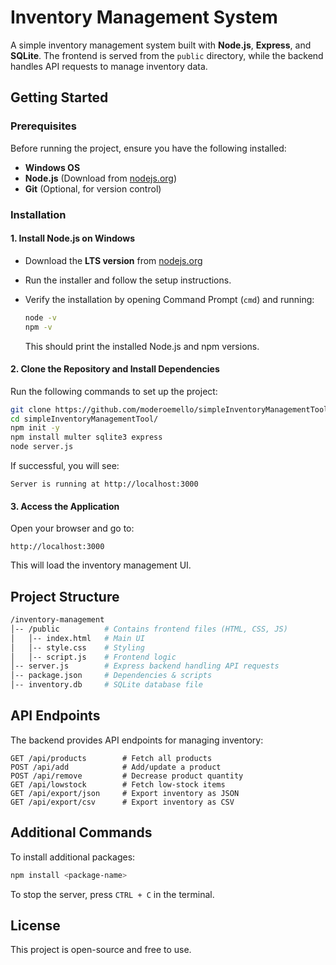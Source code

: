 # Inventory Management System

A simple inventory management system built with **Node.js**, **Express**, and **SQLite**. The frontend is served from the `public` directory, while the backend handles API requests to manage inventory data.

## Getting Started

### Prerequisites

Before running the project, ensure you have the following installed:

- **Windows OS**
- **Node.js** (Download from [nodejs.org](https://nodejs.org))
- **Git** (Optional, for version control)

### Installation

#### 1. Install Node.js on Windows

- Download the **LTS version** from [nodejs.org](https://nodejs.org)
- Run the installer and follow the setup instructions.
- Verify the installation by opening Command Prompt (`cmd`) and running:

  ```sh
  node -v
  npm -v
  ```

  This should print the installed Node.js and npm versions.

#### 2. Clone the Repository and Install Dependencies

Run the following commands to set up the project:

```sh
git clone https://github.com/moderoemello/simpleInventoryManagementTool.git
cd simpleInventoryManagementTool/
npm init -y
npm install multer sqlite3 express
node server.js
```

If successful, you will see:

```arduino
Server is running at http://localhost:3000
```

#### 3. Access the Application

Open your browser and go to:

```arduino
http://localhost:3000
```

This will load the inventory management UI.

## Project Structure

```bash
/inventory-management
│-- /public          # Contains frontend files (HTML, CSS, JS)
│   │-- index.html   # Main UI
│   │-- style.css    # Styling
│   │-- script.js    # Frontend logic
│-- server.js        # Express backend handling API requests
│-- package.json     # Dependencies & scripts
│-- inventory.db     # SQLite database file
```

## API Endpoints

The backend provides API endpoints for managing inventory:

```http
GET /api/products        # Fetch all products
POST /api/add            # Add/update a product
POST /api/remove         # Decrease product quantity
GET /api/lowstock        # Fetch low-stock items
GET /api/export/json     # Export inventory as JSON
GET /api/export/csv      # Export inventory as CSV
```

## Additional Commands

To install additional packages:

```sh
npm install <package-name>
```

To stop the server, press `CTRL + C` in the terminal.

## License

This project is open-source and free to use.
